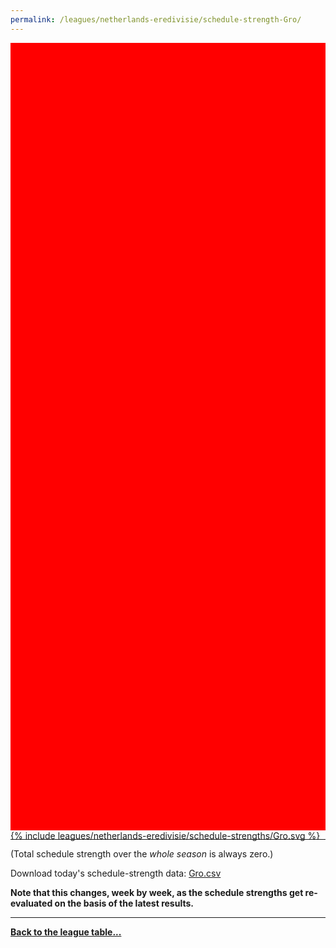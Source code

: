 ```yaml
---
permalink: /leagues/netherlands-eredivisie/schedule-strength-Gro/
---
```


<style>
.svg-wrap {
    background-color:red;
    height:0;
    padding-top:250%; /* 350px/550px */
    position: relative;
}

svg {
    background-color: white;
    height: 100%;
    display:block;
    width: 100%;
    position: absolute;
    top:0;
    left:0;
}
</style>


<div class="svg-wrap">
{% include leagues/netherlands-eredivisie/schedule-strengths/Gro.svg %}
</div>

-----

(Total schedule strength over the *whole season* is always zero.)


Download today's schedule-strength data: [Gro.csv](/assets/leagues/netherlands-eredivisie/2020/schedule-strengths/Gro.csv)

**Note that this changes, week by week, as the schedule strengths get re-evaluated on the
basis of the latest results.**

-----

[**Back to the league table...**](/leagues/netherlands-eredivisie)


